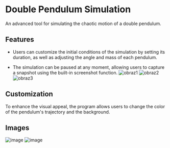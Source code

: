 # Double Pendulum Simulation
An advanced tool for simulating the chaotic motion of a double pendulum.

## Features
* Users can customize the initial conditions of the simulation by setting its duration, as well as adjusting the angle and mass of each pendulum.

* The simulation can be paused at any moment, allowing users to capture a snapshot using the built-in screenshot function.
![obraz1](https://github.com/user-attachments/assets/cfb7c087-28a1-4e52-958c-fde009971d27) ![obraz2](https://github.com/user-attachments/assets/31d7b11b-16d6-4f69-bbdc-63ef2e1fb2ad) ![obraz3](https://github.com/user-attachments/assets/cb6cf1ee-a403-488f-ab3d-80cfc499499b)


## Customization
To enhance the visual appeal, the program allows users to change the color of the pendulum's trajectory and the background.

## Images
![image](https://github.com/user-attachments/assets/d9c89563-6e33-4c4e-bb0a-043aa1a96efc)
![image](https://github.com/user-attachments/assets/d390763e-f27c-4f5c-896f-48405767ae1a)

